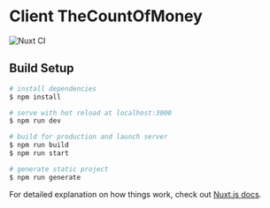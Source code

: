 # Client TheCountOfMoney
![Nuxt CI](https://github.com/Lucashw68/TheCountOfMoney/workflows/nuxt/badge.svg)
## Build Setup

```bash
# install dependencies
$ npm install

# serve with hot reload at localhost:3000
$ npm run dev

# build for production and launch server
$ npm run build
$ npm run start

# generate static project
$ npm run generate
```

For detailed explanation on how things work, check out [Nuxt.js docs](https://nuxtjs.org).
